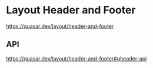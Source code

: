 # Layout Header and Footer

https://quasar.dev/layout/header-and-footer

## API

https://quasar.dev/layout/header-and-footer#qheader-api
